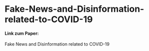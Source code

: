 # Fake-News-and-Disinformation-related-to-COVID-19

#### Link zum Paper:
Fake News and Disinformation related to COVID-19
